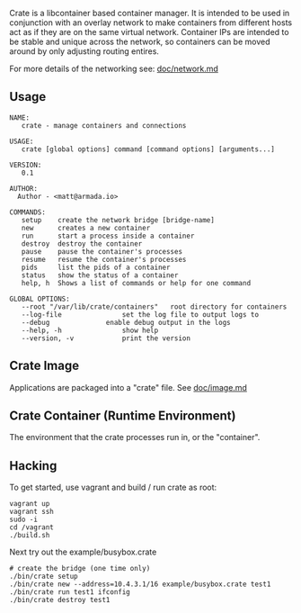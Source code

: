Crate is a libcontainer based container manager.  It is intended to be used in conjunction with an overlay network to make containers from different hosts act as if they are on the same virtual network.  Container IPs are intended to be stable and unique across the network, so containers can be moved around by only adjusting routing entires.

For more details of the networking see: [doc/network.md](doc/network.md)

## Usage

    NAME:
       crate - manage containers and connections

    USAGE:
       crate [global options] command [command options] [arguments...]

    VERSION:
       0.1

    AUTHOR:
      Author - <matt@armada.io>

    COMMANDS:
       setup	create the network bridge [bridge-name]
       new      creates a new container
       run      start a process inside a container
       destroy	destroy the container
       pause	pause the container's processes
       resume	resume the container's processes
       pids		list the pids of a container
       status	show the status of a container
       help, h	Shows a list of commands or help for one command

    GLOBAL OPTIONS:
       --root "/var/lib/crate/containers"	root directory for containers
       --log-file 				set the log file to output logs to
       --debug				enable debug output in the logs
       --help, -h				show help
       --version, -v			print the version

## Crate Image

Applications are packaged into a "crate" file.  See [doc/image.md](doc/image.md)

## Crate Container (Runtime Environment)

The environment that the crate processes run in, or the "container".

## Hacking

To get started, use vagrant and build / run crate as root:

    vagrant up
    vagrant ssh
    sudo -i
    cd /vagrant
    ./build.sh

Next try out the example/busybox.crate

    # create the bridge (one time only)
    ./bin/crate setup
    ./bin/crate new --address=10.4.3.1/16 example/busybox.crate test1
    ./bin/crate run test1 ifconfig
    ./bin/crate destroy test1
